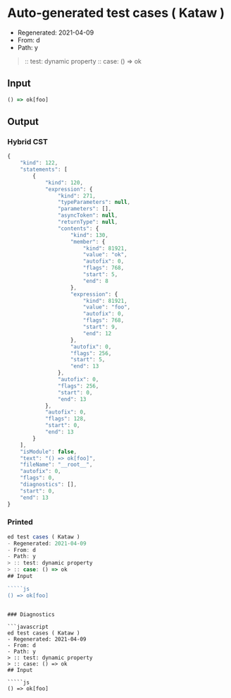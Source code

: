 # Auto-generated test cases ( Kataw )
- Regenerated: 2021-04-09
- From: d
- Path: y
> :: test: dynamic property
> :: case: () => ok
## Input

`````js
() => ok[foo]
`````

## Output

### Hybrid CST

```javascript
{
    "kind": 122,
    "statements": [
        {
            "kind": 120,
            "expression": {
                "kind": 271,
                "typeParameters": null,
                "parameters": [],
                "asyncToken": null,
                "returnType": null,
                "contents": {
                    "kind": 130,
                    "member": {
                        "kind": 81921,
                        "value": "ok",
                        "autofix": 0,
                        "flags": 768,
                        "start": 5,
                        "end": 8
                    },
                    "expression": {
                        "kind": 81921,
                        "value": "foo",
                        "autofix": 0,
                        "flags": 768,
                        "start": 9,
                        "end": 12
                    },
                    "autofix": 0,
                    "flags": 256,
                    "start": 5,
                    "end": 13
                },
                "autofix": 0,
                "flags": 256,
                "start": 0,
                "end": 13
            },
            "autofix": 0,
            "flags": 128,
            "start": 0,
            "end": 13
        }
    ],
    "isModule": false,
    "text": "() => ok[foo]",
    "fileName": "__root__",
    "autofix": 0,
    "flags": 0,
    "diagnostics": [],
    "start": 0,
    "end": 13
}
```

### Printed

```javascript
ed test cases ( Kataw )
- Regenerated: 2021-04-09
- From: d
- Path: y
> :: test: dynamic property
> :: case: () => ok
## Input

`````js
() => ok[foo]
`````
```

### Diagnostics

```javascript
ed test cases ( Kataw )
- Regenerated: 2021-04-09
- From: d
- Path: y
> :: test: dynamic property
> :: case: () => ok
## Input

`````js
() => ok[foo]
`````
```

